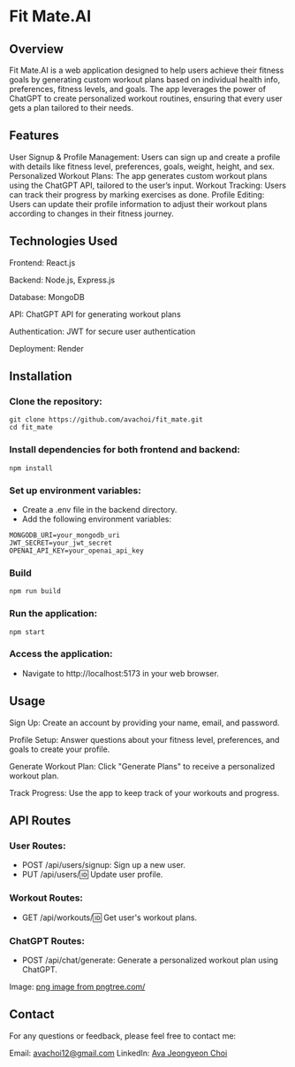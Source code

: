 # Fit Mate.AI

## Overview
Fit Mate.AI is a web application designed to help users achieve their fitness goals by generating custom workout plans based on individual health info, preferences, fitness levels, and goals. The app leverages the power of ChatGPT to create personalized workout routines, ensuring that every user gets a plan tailored to their needs.

## Features
User Signup & Profile Management: Users can sign up and create a profile with details like fitness level, preferences, goals, weight, height, and sex.
Personalized Workout Plans: The app generates custom workout plans using the ChatGPT API, tailored to the user’s input.
Workout Tracking: Users can track their progress by marking exercises as done.
Profile Editing: Users can update their profile information to adjust their workout plans according to changes in their fitness journey.


## Technologies Used
Frontend: React.js

Backend: Node.js, Express.js

Database: MongoDB

API: ChatGPT API for generating workout plans

Authentication: JWT for secure user authentication

Deployment: Render

## Installation
### Clone the repository:

```
git clone https://github.com/avachoi/fit_mate.git
cd fit_mate
```

### Install dependencies for both frontend and backend:

```
npm install
```

### Set up environment variables:

- Create a .env file in the backend directory.
- Add the following environment variables:
```
MONGODB_URI=your_mongodb_uri
JWT_SECRET=your_jwt_secret
OPENAI_API_KEY=your_openai_api_key
```

### Build 
```
npm run build
```
### Run the application:

```
npm start
```
### Access the application:

- Navigate to http://localhost:5173 in your web browser.
  
## Usage
Sign Up: Create an account by providing your name, email, and password.

Profile Setup: Answer questions about your fitness level, preferences, and goals to create your profile.

Generate Workout Plan: Click "Generate Plans" to receive a personalized workout plan.

Track Progress: Use the app to keep track of your workouts and progress.

## API Routes
### User Routes:
- POST /api/users/signup: Sign up a new user.
- PUT /api/users/:id: Update user profile.
### Workout Routes:
- GET /api/workouts/:id: Get user's workout plans.
### ChatGPT Routes:
- POST /api/chat/generate: Generate a personalized workout plan using ChatGPT.

Image: <a href='https://pngtree.com/freepng/fitness-coach-original-hand-drawn-cartoon_5759419.html'>png image from pngtree.com/</a>

## Contact
For any questions or feedback, please feel free to contact me:

Email: avachoi12@gmail.com
LinkedIn: [Ava Jeongyeon Choi](https://www.linkedin.com/in/ava-jeongyeonchoi)
